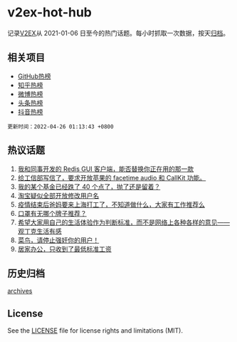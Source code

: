 # v2ex-hot-hub

 记录[V2EX](https://www.v2ex.com/)从 2021-01-06 日至今的热门话题。每小时抓取一次数据，按天[归档](archives)。
 
 ## 相关项目

- [GitHub热榜](https://github.com/snaildev/github-hot-hub)
- [知乎热榜](https://github.com/snaildev/zhihu-hot-hub)
- [微博热榜](https://github.com/snaildev/weibo-hot-hub)
- [头条热榜](https://github.com/snaildev/toutiao-hot-hub)
- [抖音热榜](https://github.com/snaildev/douyin-hot-hub)


 `更新时间：2022-04-26 01:13:43 +0800`

## 热议话题

1. [我和同事开发的 Redis GUI 客户端，能否替换你正在用的那一款](https://www.v2ex.com/t/849043)
1. [给工信部写信了，要求开放苹果的 facetime audio 和 CallKit 功能。](https://www.v2ex.com/t/849140)
1. [我的某个基金已经跌了 40 个点了，抛了还是留着？](https://www.v2ex.com/t/849073)
1. [淘宝疑似全部开放修改用户名](https://www.v2ex.com/t/849042)
1. [疫情结束后爸妈要来上海打工了，不知道做什么，大家有工作推荐么](https://www.v2ex.com/t/849092)
1. [口罩有无哪个牌子推荐？](https://www.v2ex.com/t/849041)
1. [希望大家用自己的生活体验作为判断标准，而不是网络上各种各样的意见——观丁克生活有感](https://www.v2ex.com/t/849142)
1. [菜鸟，请停止强奸你的用户！](https://www.v2ex.com/t/849216)
1. [居家办公，只收到了最低标准工资](https://www.v2ex.com/t/849152)

## 历史归档

[archives](archives)

## License

See the [LICENSE](LICENSE) file for license rights and limitations (MIT).
